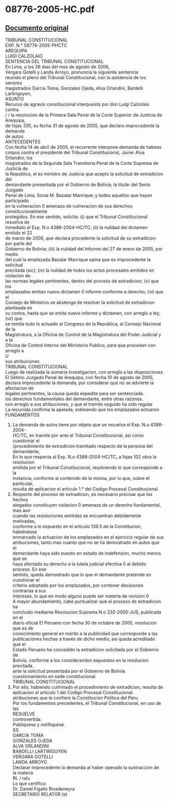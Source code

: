 
08776-2005-HC.pdf
=================
  
[Documento original](https://tc.gob.pe/jurisprudencia/2006/08776-2005-HC.pdf)  
---  
TRIBUNAL CONSTITUCIONAL  
EXP. N.° 08776-2005-PHCTC  
AREQUIPA  
LUIGI CALZOLAIO  
SENTENCIA DEL TRIBUNAL CONSTITUCIONAL  
En Lima, a los 28 dias del mes de agosto de 2006,  
Vergara Gotelli y Landa Arroyo, pronuncia la siguiente sentencia  
reunido el pleno del Tribunal Constitucional, con la asistencia de los senores  
magistrados Garcia Toma, Gonzales Ojeda, Alva Orlandini, Bardelli Lartirigoyen,  
ASUNTO  
Recurso de agravio constitucional interpuesto por don Luigi Calzolaio contra  
/ / la resolucion de la Primera Sala Penal de la Corte Superior de Justicia de Arequipa,  
de fojas 335, su fecha 31 de agosto de 2005, que declaro improcedente la demanda  
de autos.  
ANTECEDENTES  
Con fecha 14 de abril de 2005, el recurrente interpone demanda de habeas  
corpus contra el presidente del Tribunal Constitucional, Javier Alva Orlandini; los  
magistrados de la Segunda Sala Transitoria Penal de la Corte Suprema de Justicia de  
la Republica, el ex ministro de Justicia que acepto la solicitud de extradicion del  
demandante presentada por el Gobierno de Bolivia; la titular del Sexto Juzgado  
Penal de Lima, Sonia M. Bazalar Manrique; y todos aquellos que hayan participado  
en la vulneracion 0 amenaza de vulneracion de sus derechos constitucionalmente  
protegidos. En ese sentido, solicita: (i) que el Tribunal Constitucional resuelva de  
inmediato el Exp. N.o 4388-2004-HC/TC; (ii) la nulidad del dictamen emitido el 22  
de marzo de 2005, que declara procedente la solicitud de su extradicion por parte del  
Gobierno de Bolivia; (iii) la nulidad del Informe del 27 de enero de 2005, por medio  
del cual la emplazada Bazalar Manrique opina que es improcedente la solicitud  
precitada (sic); (iv) la nulidad de todos los actos procesales emitidos en violacion de  
las normas legales pertinentes, dentro del proceso de extradicion; (v) que los  
emplazados emitan nuevo dictamen 0 informe conforme a derecho; (vi) que el  
Consejo de Ministros se abstenga de resolver la solicitud de extradicion planteada en  
su contra, hasta que se emita nuevo informe y dictamen, con arreglo a ley; (vii) que  
se remita todo lo actuado al Congreso de la Republica, al Consejo Nacional de la  
Magistratura, a la Oficina de Control de la Magistratura del Poder Judicial y a la  
Oficina de Control Interno del Ministerio Publico, para que procedan con arreglo a  
U  
sus atribuciones.  
TRIBUNAL CONSTITUCIONAL  
Luego de realizada la sumaria investigacion, con arreglo a las disposiciones  
El Sétimo Juzgado Penal de Arequipa, con fecha 10 de agosto de 2005,  
declara improcedente la demanda, por considerar que no se advierte la afectacion de  
legales pertinentes, la causa queda expedita para ser sentenciada.  
los derechos fundamentales del demandante, entre otras razones.  
con arreglo a sus atribuciones, y que el tramite seguido ha sido regular  
La recurrida confirma la apelada, estimando que los emplazados actuaron  
FUNDAMENTOS  
1. La demanda de autos tiene por objeto que se resuelva el Exp. N.o 4388-2004-  
HC/TC, en tramite por ante el Tribunal Constitucional, asi como cuestionar el  
/procedimiento de extradicion tramitado respecto de la persona del demandante,  
En lo que respecta al Exp. N.o 4388-2004-HC/TC, a fojas 102 obra la resolucion  
emitida por el Tribunal Constitucional, resolviendo lo que corresponde a la  
instancia, conforme al contenido de la misma, por lo que, sobre el particular,  
resulta de aplicacion el articulo 1.° del Codigo Procesal Constitucional.  
3. Respecto del proceso de extradicion, es necesario precisar que los hechos  
alegados constituyen violacion 0 amenaza de un derecho fundamental, mas aun  
cuando las resoluciones emitidas se encuentran debidamente motivadas,  
conforme a lo expuesto en el articulo 139.5 de la Constitucion, habiéndose  
enmarcado la actuacion de los emplazados en el ejercicio regular de sus  
atribuciones, tanto mas cuanto que no se ha demostrado en autos que el  
demandante haya sido puesto en estado de indefension, mucho menos que se  
haya afectado su derecho a la tutela judicial efectiva 0 al debido proceso. En ese  
sentido, queda demostrado que lo que el demandante pretende es cuestionar el  
criterio adoptado por los emplazados, por contener decisiones contrarias a sus  
intereses, lo que en modo alguno puede ser materia de revision 0  
A mayor abundamiento, cabe puntualizar que el proceso de extradicion ha  
concluido mediante Resolucion Suprema N.o 232-2005-JUS, publicada en el  
diario oficial El Peruano con fecha 30 de octubre de 2005, resolucion que es de  
conocimiento general en mérito a la publicidad que corresponde a las  
publicaciones hechas a través de dicho medio; asi queda acreditado que el  
Estado Peruano ha concedido la extradicion solicitada por el Gobierno de  
Bolivia, conforme a los considerandos expuestos en la resolucion precitada.  
ante la solicitud presentada por el Gobierno de Bolivia.  
cuestionamiento en sede constitucional.  
TRIBUNAL CONSTITUCIONAL  
5. Por ello, habiendo culminado el procedimiento de extradicion, resulta de  
aplicacion el articulo 1 del Codigo Procesal Constitucional.  
atribuciones que le confiere la Constitucion Politica del Peru  
Por los fundamentos precedentes, el Tribunal Constitucional, en uso de las  
RESUELVE  
controvertida.  
Publiquese y notifiquese.  
SS.  
GARCIA TOMA  
GONZALES OJEDA  
ALVA ORLANDINI  
BARDELLI LARTIRIGOYEN  
VERGARA GOTELLI  
LANDA ARROYO  
Declarar improcedente la demanda al haber operado la sustraccion de la materia  
RL / ralu  
Lo que certifico:  
Dr. Daniel Figallo Rivadeneyra  
SECRETARIO RELATOR (e)